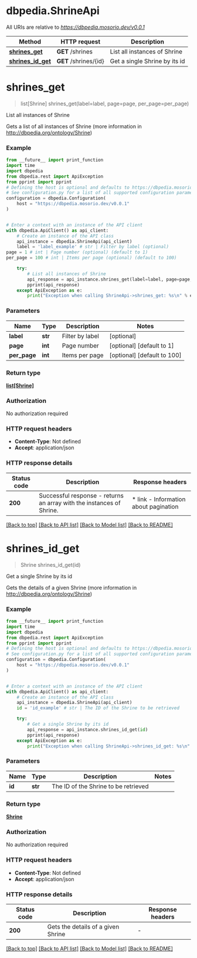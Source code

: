 # dbpedia.ShrineApi

All URIs are relative to *https://dbpedia.mosorio.dev/v0.0.1*

Method | HTTP request | Description
------------- | ------------- | -------------
[**shrines_get**](ShrineApi.md#shrines_get) | **GET** /shrines | List all instances of Shrine
[**shrines_id_get**](ShrineApi.md#shrines_id_get) | **GET** /shrines/{id} | Get a single Shrine by its id


# **shrines_get**
> list[Shrine] shrines_get(label=label, page=page, per_page=per_page)

List all instances of Shrine

Gets a list of all instances of Shrine (more information in http://dbpedia.org/ontology/Shrine)

### Example

```python
from __future__ import print_function
import time
import dbpedia
from dbpedia.rest import ApiException
from pprint import pprint
# Defining the host is optional and defaults to https://dbpedia.mosorio.dev/v0.0.1
# See configuration.py for a list of all supported configuration parameters.
configuration = dbpedia.Configuration(
    host = "https://dbpedia.mosorio.dev/v0.0.1"
)


# Enter a context with an instance of the API client
with dbpedia.ApiClient() as api_client:
    # Create an instance of the API class
    api_instance = dbpedia.ShrineApi(api_client)
    label = 'label_example' # str | Filter by label (optional)
page = 1 # int | Page number (optional) (default to 1)
per_page = 100 # int | Items per page (optional) (default to 100)

    try:
        # List all instances of Shrine
        api_response = api_instance.shrines_get(label=label, page=page, per_page=per_page)
        pprint(api_response)
    except ApiException as e:
        print("Exception when calling ShrineApi->shrines_get: %s\n" % e)
```

### Parameters

Name | Type | Description  | Notes
------------- | ------------- | ------------- | -------------
 **label** | **str**| Filter by label | [optional] 
 **page** | **int**| Page number | [optional] [default to 1]
 **per_page** | **int**| Items per page | [optional] [default to 100]

### Return type

[**list[Shrine]**](Shrine.md)

### Authorization

No authorization required

### HTTP request headers

 - **Content-Type**: Not defined
 - **Accept**: application/json

### HTTP response details
| Status code | Description | Response headers |
|-------------|-------------|------------------|
**200** | Successful response - returns an array with the instances of Shrine. |  * link - Information about pagination <br>  |

[[Back to top]](#) [[Back to API list]](../README.md#documentation-for-api-endpoints) [[Back to Model list]](../README.md#documentation-for-models) [[Back to README]](../README.md)

# **shrines_id_get**
> Shrine shrines_id_get(id)

Get a single Shrine by its id

Gets the details of a given Shrine (more information in http://dbpedia.org/ontology/Shrine)

### Example

```python
from __future__ import print_function
import time
import dbpedia
from dbpedia.rest import ApiException
from pprint import pprint
# Defining the host is optional and defaults to https://dbpedia.mosorio.dev/v0.0.1
# See configuration.py for a list of all supported configuration parameters.
configuration = dbpedia.Configuration(
    host = "https://dbpedia.mosorio.dev/v0.0.1"
)


# Enter a context with an instance of the API client
with dbpedia.ApiClient() as api_client:
    # Create an instance of the API class
    api_instance = dbpedia.ShrineApi(api_client)
    id = 'id_example' # str | The ID of the Shrine to be retrieved

    try:
        # Get a single Shrine by its id
        api_response = api_instance.shrines_id_get(id)
        pprint(api_response)
    except ApiException as e:
        print("Exception when calling ShrineApi->shrines_id_get: %s\n" % e)
```

### Parameters

Name | Type | Description  | Notes
------------- | ------------- | ------------- | -------------
 **id** | **str**| The ID of the Shrine to be retrieved | 

### Return type

[**Shrine**](Shrine.md)

### Authorization

No authorization required

### HTTP request headers

 - **Content-Type**: Not defined
 - **Accept**: application/json

### HTTP response details
| Status code | Description | Response headers |
|-------------|-------------|------------------|
**200** | Gets the details of a given Shrine |  -  |

[[Back to top]](#) [[Back to API list]](../README.md#documentation-for-api-endpoints) [[Back to Model list]](../README.md#documentation-for-models) [[Back to README]](../README.md)

